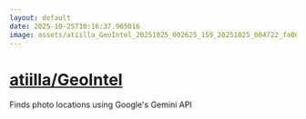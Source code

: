 ```yaml
---
layout: default
date: 2025-10-25T10:16:37.965016
image: assets/atiilla_GeoIntel_20251025_002625_159_20251025_004722_fa00e9--20251025T024737991--cropped.png
---
```


# [atiilla/GeoIntel](https://github.com/atiilla/GeoIntel/)

Finds photo locations using Google's Gemini API
